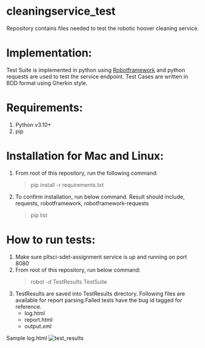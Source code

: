 # cleaningservice_test
Repository contains files needed to test the robotic hoover cleaning service.

# Implementation:
Test Suite is implemented in python using [Robotframework](https://robotframework.org/) and python requests are used to test the service endpoint. Test Cases are written in BDD format using Gherkin style. 

# Requirements:
1. Python v3.10+
2. pip

# Installation for Mac and Linux:
1. From root of this repository, run the following command:
     > pip install -r requirements.txt
2. To confirm installation, run below command. Result should include, requests, robotframework, robotframework-requests
     > pip list
  
# How to run tests:
1. Make sure pltsci-sdet-assignment service is up and running on port 8080
2. From root of this repository, run below command:
   > robot -d TestResults TestSuite
3. TestResults are saved into TestResults directory. Following files are available for report parsing.Failed tests have the bug id tagged for reference. 
   - log.html
   - report.html
   - output.xml

Sample log.html
![test_results](https://github.com/afreenbanu/cleaningservice_test/assets/8961608/8faad38f-672b-4a3d-af7b-9782c9cd9172)
